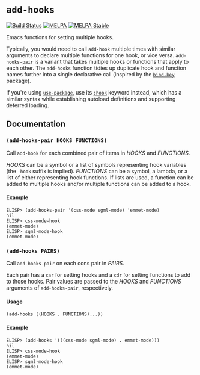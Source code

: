 # `add-hooks`
[![Build Status](https://travis-ci.org/nickmccurdy/add-hooks.svg?branch=master)](https://travis-ci.org/nickmccurdy/add-hooks)
[![MELPA](https://melpa.org/packages/add-hooks-badge.svg)](https://melpa.org/#/add-hooks)
[![MELPA Stable](https://stable.melpa.org/packages/add-hooks-badge.svg)](https://stable.melpa.org/#/add-hooks)

Emacs functions for setting multiple hooks.

Typically, you would need to call `add-hook` multiple times with
similar arguments to declare multiple functions for one hook, or
vice versa.  `add-hooks-pair` is a variant that takes multiple
hooks or functions that apply to each other.  The `add-hooks`
function tidies up duplicate hook and function names further into a
single declarative call (inspired by the
[`bind-key`](https://github.com/jwiegley/use-package/blob/master/bind-key.el)
 package).

If you're using [`use-package`](https://github.com/jwiegley/use-package), use its [`:hook`](https://github.com/jwiegley/use-package#hooks) keyword instead, which has a
similar syntax while establishing autoload definitions and supporting
deferred loading.

## Documentation

### `(add-hooks-pair HOOKS FUNCTIONS)`
Call `add-hook` for each combined pair of items in *HOOKS* and *FUNCTIONS*.

*HOOKS* can be a symbol or a list of symbols representing hook
variables (the `-hook` suffix is implied).  *FUNCTIONS* can be a
symbol, a lambda, or a list of either representing hook
functions.  If lists are used, a function can be added to
multiple hooks and/or multiple functions can be added to a hook.

#### Example
```emacs
ELISP> (add-hooks-pair '(css-mode sgml-mode) 'emmet-mode)
nil
ELISP> css-mode-hook
(emmet-mode)
ELISP> sgml-mode-hook
(emmet-mode)
```

### `(add-hooks PAIRS)`
Call `add-hooks-pair` on each cons pair in *PAIRS*.

Each pair has a `car` for setting hooks and a `cdr` for setting
functions to add to those hooks.  Pair values are passed to the
*HOOKS* and *FUNCTIONS* arguments of `add-hooks-pair`, respectively.

#### Usage
```emacs
(add-hooks ((HOOKS . FUNCTIONS)...))
```

#### Example
```emacs
ELISP> (add-hooks '(((css-mode sgml-mode) . emmet-mode)))
nil
ELISP> css-mode-hook
(emmet-mode)
ELISP> sgml-mode-hook
(emmet-mode)
```
